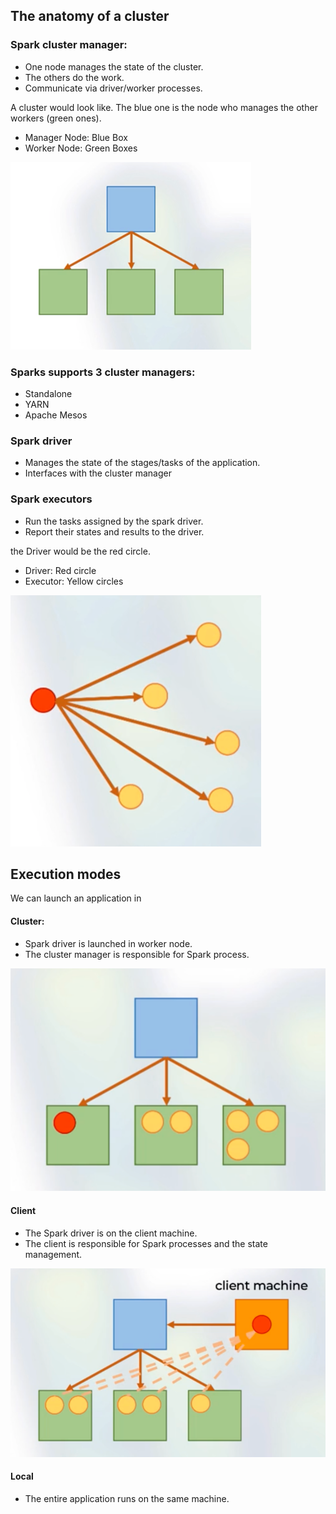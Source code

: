## The anatomy of a cluster

### Spark cluster manager:

- One node manages the state of the cluster.
- The others do the work.
- Communicate via driver/worker processes.

A cluster would look like.
The blue one is the node who manages the other workers (green ones).

- Manager Node: Blue Box
- Worker Node: Green Boxes

![cluster1.png](cluster1.png)

### Sparks supports 3 cluster managers:

- Standalone
- YARN
- Apache Mesos

### Spark driver

- Manages the state of the stages/tasks of the application.
- Interfaces with the cluster manager

### Spark executors

- Run the tasks assigned by the spark driver.
- Report their states and results to the driver.

the Driver would be the red circle.

- Driver: Red circle
- Executor: Yellow circles

![driver-exuctor-img.png](driver-exuctor-img.png)

## Execution modes

We can launch an application in

#### Cluster:

- Spark driver is launched in worker node.
- The cluster manager is responsible for Spark process.

![cluster-mode.png](cluster-mode.png)

#### Client

- The Spark driver is on the client machine.
- The client is responsible for Spark processes and the state management.

![client-mode.png](client-mode.png)

#### Local

- The entire application runs on the same machine.